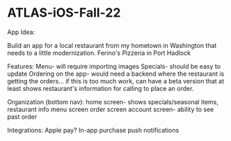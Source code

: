 # ATLAS-iOS-Fall-22

App Idea:

Build an app for a local restaurant from my hometown in Washington that needs to a little modernization. Ferino's Pizzeria in Port Hadlock

Features:
  Menu- will require importing images
  Specials- should be easy to update
  Ordering on the app- would need a backend where the restaurant is getting the orders... if this is too much work, can have a beta version that at least
  shows restaurant's information for calling to place an order.
  
Organization (bottom nav):
  home screen- shows specials/seasonal items, restaurant info
  menu screen
  order screen
  account screen- ability to see past order
  
 Integrations:
  Apple pay?
  In-app purchase
  push notifications
 
  
